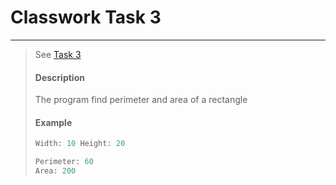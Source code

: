 # Classwork Task 3
-----------------
> See [Task 3](./classworks/cw_task3/cw_task3.dart)
>
> #### Description
> The program find perimeter and area of a rectangle
> #### Example
> ```dart
> Width: 10 Height: 20
>
> Perimeter: 60
> Area: 200
> ```
>
